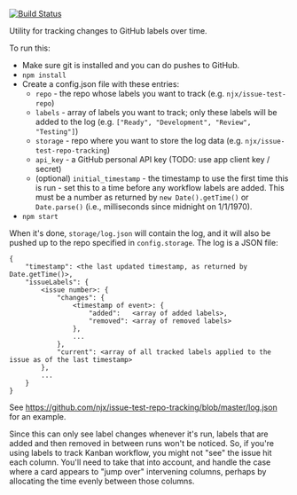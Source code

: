 [![Build Status](https://travis-ci.org/njx/github-label-tracker.svg?branch=master)](https://travis-ci.org/njx/github-label-tracker)

Utility for tracking changes to GitHub labels over time.

To run this:

* Make sure git is installed and you can do pushes to GitHub.
* `npm install`
* Create a config.json file with these entries:
    * `repo` - the repo whose labels you want to track (e.g. `njx/issue-test-repo`)
    * `labels` - array of labels you want to track; only these labels will be added to the log (e.g. `["Ready", "Development", "Review", "Testing"]`)
    * `storage` - repo where you want to store the log data (e.g. `njx/issue-test-repo-tracking`)
    * `api_key` - a GitHub personal API key (TODO: use app client key / secret)
    * (optional) `initial_timestamp` - the timestamp to use the first time this is run - set this to a time before any workflow labels are added. This must be a number as returned by `new Date().getTime()` or `Date.parse()` (i.e., milliseconds since midnight on 1/1/1970).
* `npm start`

When it's done, `storage/log.json` will contain the log, and it will also be pushed
up to the repo specified in `config.storage`. The log is a JSON file:

```
{
    "timestamp": <the last updated timestamp, as returned by Date.getTime()>,
    "issueLabels": {
        <issue number>: {
            "changes": {
                <timestamp of event>: {
                    "added":   <array of added labels>,
                    "removed": <array of removed labels>
                },
                ...
            },
            "current": <array of all tracked labels applied to the issue as of the last timestamp>
        },
        ...
    }
}
```

See https://github.com/njx/issue-test-repo-tracking/blob/master/log.json for an example.

Since this can only see label changes whenever it's run, labels that are added and then removed
in between runs won't be noticed. So, if you're using labels to track Kanban workflow, you might
not "see" the issue hit each column. You'll need to take that into account, and handle the case
where a card appears to "jump over" intervening columns, perhaps by allocating the time evenly
between those columns.
